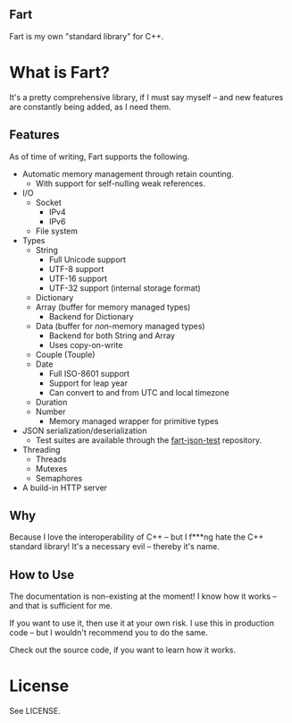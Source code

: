 Fart
----

Fart is my own "standard library" for C++.

# What is Fart?

It's a pretty comprehensive library, if I must say myself – and new features are constantly being added, as I need them.

## Features

As of time of writing, Fart supports the following.

* Automatic memory management through retain counting.
  * With support for self-nulling weak references.
* I/O
  * Socket
    * IPv4
    * IPv6
  * File system
* Types
  * String
    * Full Unicode support
    * UTF-8 support
    * UTF-16 support
    * UTF-32 support (internal storage format)
  * Dictionary
  * Array (buffer for memory managed types)
    * Backend for Dictionary
  * Data (buffer for *non*-memory managed types)
    * Backend for both String and Array
    * Uses copy-on-write
  * Couple (Touple)
  * Date
    * Full ISO-8601 support
    * Support for leap year
    * Can convert to and from UTC and local timezone
  * Duration
  * Number
    * Memory managed wrapper for primitive types
* JSON serialization/deserialization
  * Test suites are available through the [fart-json-test](https://github.com/trenskow/fart-json-test) repository.
* Threading
  * Threads
  * Mutexes
  * Semaphores
* A build-in HTTP server

## Why

Because I love the interoperability of C++ – but I f***ng hate the C++ standard library! It's a necessary evil – thereby it's name.

## How to Use

The documentation is non-existing at the moment! I know how it works – and that is sufficient for me.

If you want to use it, then use it at your own risk. I use this in production code – but I wouldn't recommend you to do the same.

Check out the source code, if you want to learn how it works.

# License

See LICENSE.

